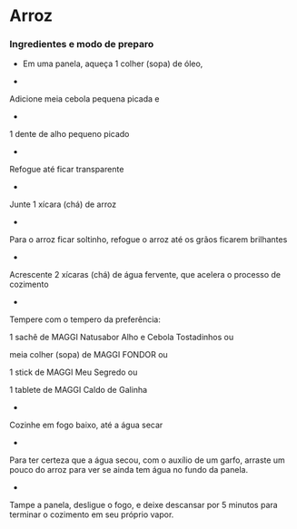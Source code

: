 # Arroz

### Ingredientes e modo de preparo

- Em uma panela, aqueça 1 colher (sopa) de óleo,

- 

   

  Adicione meia cebola pequena picada e

- 

   

  1 dente de alho pequeno picado

- 

   

  Refogue até ficar transparente

- 

   

  Junte 1 xícara (chá) de arroz

- 

   

  Para o arroz ficar soltinho, refogue o arroz até os grãos ficarem brilhantes

- 

   

  Acrescente 2 xícaras (chá) de água fervente, que acelera o processo de cozimento

- 

   

  Tempere com o tempero da preferência:

  1 sachê de MAGGI Natusabor Alho e Cebola Tostadinhos ou

  meia colher (sopa) de MAGGI FONDOR ou

  1 stick de MAGGI Meu Segredo ou

  1 tablete de MAGGI Caldo de Galinha

- 

   

  Cozinhe em fogo baixo, até a água secar

- 

   

  Para ter certeza que a água secou, com o auxílio de um garfo, arraste um pouco do arroz para ver se ainda tem água no fundo da panela.

- 

   

  Tampe a panela, desligue o fogo, e deixe descansar por 5 minutos para terminar o cozimento em seu próprio vapor.